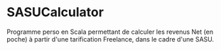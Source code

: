 # SASUCalculator
Programme perso en Scala permettant de calculer les revenus Net (en poche) à partir d'une tarification Freelance, dans le cadre d'une SASU. 
